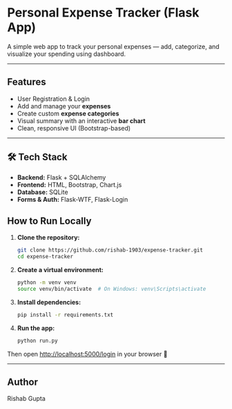 # Personal Expense Tracker (Flask App)

A simple web app to track your personal expenses — add, categorize, and visualize your spending using dashboard.

---

##  Features

-  User Registration & Login  
-  Add and manage your **expenses**  
-  Create custom **expense categories**  
-  Visual summary with an interactive **bar chart**  
-  Clean, responsive UI (Bootstrap-based)

---

## 🛠️ Tech Stack

- **Backend:** Flask + SQLAlchemy  
- **Frontend:** HTML, Bootstrap, Chart.js  
- **Database:** SQLite  
- **Forms & Auth:** Flask-WTF, Flask-Login


##  How to Run Locally

1. **Clone the repository:**

    ```bash
    git clone https://github.com/rishab-1903/expense-tracker.git
    cd expense-tracker
    ```

2. **Create a virtual environment:**

    ```bash
    python -m venv venv
    source venv/bin/activate  # On Windows: venv\Scripts\activate
    ```

3. **Install dependencies:**

    ```bash
    pip install -r requirements.txt
    ```

4. **Run the app:**

    ```bash
    python run.py
    ```

Then open [http://localhost:5000/login](http://localhost:5000/login) in your browser 🎉

---

##  Author

Rishab Gupta
